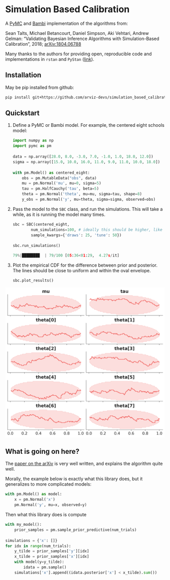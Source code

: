 # Simulation Based Calibration

A [PyMC](http://docs.pymc.io) and [Bambi](https://bambinos.github.io/bambi/) implementation of the algorithms from:

Sean Talts, Michael Betancourt, Daniel Simpson, Aki Vehtari, Andrew Gelman: “Validating Bayesian Inference Algorithms with Simulation-Based Calibration”, 2018; [arXiv:1804.06788](http://arxiv.org/abs/1804.06788)

Many thanks to the authors for providing open, reproducible code and implementations in `rstan` and `PyStan` ([link](https://github.com/seantalts/simulation-based-calibration)).


## Installation

May be pip installed from github:

```bash
pip install git+https://github.com/arviz-devs/simulation_based_calibration
```

## Quickstart

1. Define a PyMC or Bambi model. For example, the centered eight schools model:

    ```python
    import numpy as np
    import pymc as pm

    data = np.array([28.0, 8.0, -3.0, 7.0, -1.0, 1.0, 18.0, 12.0])
    sigma = np.array([15.0, 10.0, 16.0, 11.0, 9.0, 11.0, 10.0, 18.0])
                    
    with pm.Model() as centered_eight:
        obs = pm.MutableData("obs", data)
        mu = pm.Normal('mu', mu=0, sigma=5)
        tau = pm.HalfCauchy('tau', beta=5)
        theta = pm.Normal('theta', mu=mu, sigma=tau, shape=8)
        y_obs = pm.Normal('y', mu=theta, sigma=sigma, observed=obs)
    ```
2. Pass the model to the `SBC` class, and run the simulations. This will take a while, as it is running the model many times.
    ```python
    sbc = SBC(centered_eight,
            num_simulations=100, # ideally this should be higher, like 1000
            sample_kwargs={'draws': 25, 'tune': 50})

    sbc.run_simulations()
    ```
    ```python
    79%|███████▉  | 79/100 [05:36<01:29,  4.27s/it]
    ```

3. Plot the empirical CDF for the difference between prior and posterior. The lines
should be close to uniform and within the oval envelope.

    ```python
    sbc.plot_results()
    ```

![Simulation based calibration plots, ecdf](ecdf.png)


## What is going on here?

The [paper on the arXiv](http://arxiv.org/abs/1804.06788) is very well written, and explains the algorithm quite well.

Morally, the example below is exactly what this library does, but it generalizes to more complicated models:

```python
with pm.Model() as model:
    x = pm.Normal('x')
    pm.Normal('y', mu=x, observed=y)
```

Then what this library does is compute

```python
with my_model():
    prior_samples = pm.sample_prior_predictive(num_trials)

simulations = {'x': []}
for idx in range(num_trials):
    y_tilde = prior_samples['y'][idx]
    x_tilde = prior_samples['x'][idx]
    with model(y=y_tilde):
        idata = pm.sample()
    simulations['x'].append((idata.posterior['x'] < x_tilde).sum())
```
